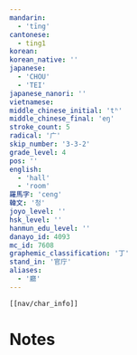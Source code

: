 ```yaml
---
mandarin:
  - 'tīng'
cantonese:
  - ting1
korean:
korean_native: ''
japanese:
  - 'CHOU'
  - 'TEI'
japanese_nanori: ''
vietnamese:
middle_chinese_initial: 'tʰ'
middle_chinese_final: 'eŋ'
stroke_count: 5
radical: '广'
skip_number: '3-3-2'
grade_level: 4
pos: ''
english:
  - 'hall'
  - 'room'
羅馬字: 'ceng'
韓文: '청'
joyo_level: ''
hsk_level: ''
hanmun_edu_level: ''
danayo_id: 4093
mc_id: 7608
graphemic_classification: '丁'
stand_in: '官庁'
aliases:
  - '廳'
---
```

```meta-bind-embed
[[nav/char_info]]
```

# Notes
